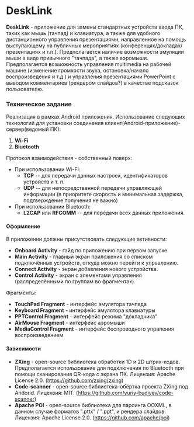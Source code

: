 # DeskLink
**DeskLink** - приложение для замены стандартных устройств ввода ПК, таких как мышь (тачпад) и клавиатура, а также для удобного дистанционного управления презентациями, направленное на помощь выступающему на публичных мероприятиях (конференцях/докладах/презентациях и т.п.).
Предполагается наличие возможности эмуляции мыши в виде привычного "тачпада", а также аэромыши. Предполагается возможность управления multimedia на рабочей машине (изменение громкости звука, остановка/начало воспроизведения и т.д.) и управления презентациями PowerPoint с выводом комментариев (рендером слайдов?) в качестве подсказок пользователю.

### Техническое задание
Реализация в рамках Android приложения.
Использование следующих технологий для установки соединения клиент(Android-приложение)-сервер(ведомый ПК):
1. **Wi-Fi**
2. **Bluetooth**

Протокол взаимодействия - собственный поверх:
- При использовании Wi-Fi:
    - **TCP** -- для передачи данных настроек, идентификаторов устройств и т. п.
    - **UDP** -- для непосредственной передачи управляющей информации (в приоритете скорость и минимальная задержка, подтверждение получения не важно)
- При использовании Bluetooth:
    - **L2CAP** или **RFCOMM** -- для передачи всех данных приложения.

#### Оформление
В приложении должны присутствовать следующие активности:
- **Onboard Activity** - гайд по приложению при первом запуске.
- **Main Activity** - главный экран приложения со списком подключённых устройств, откуда можно перейти к управлению.
- **Connect Activity** - экран добавления нового устройства.
- **Control Activity** - экран с элементами управления (распределёнными по группам во фрагментах).

Фрагменты:
- **TouchPad Fragment** - интерфейс эмулятора тачпада
- **Keyboard Fragment** - интерфейс эмулятора клавиатуры
- **PPTControl Fragment** - интерфейс режима "докладчика"
- **AirMouse Fragment** - интерфейс аэромыши
- **MediaControl Fragment** - интерфейс беспроводного упраления воспроизведением

#### Зависимости
- **ZXing** - open-source библиотека обработки 1D и 2D штрих-кодов. Предполагается использование для подключения по Bluetooth при помощи сканирования QR-кода с экрана ПК. Лицензия: Apache License 2.0. (https://github.com/zxing/zxing)
- **Code-scanner** - open-source библиотека-обёртка проекта ZXing под Andorid. Лицензия: MIT. (https://github.com/yuriy-budiyev/code-scanner)
- **Apache POI** - open-source библиотека для парсинга OOXML, в данном случае форматов ".pttx" / ".ppt", и рендера слайдов. Лицензия: Apache License 2.0. (https://github.com/apache/poi)